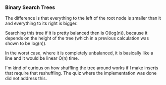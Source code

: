 ### Binary Search Trees

The difference is that everything to the left of the root node is smaller than it and everything to its right is bigger.

Searching this tree if it is pretty balanced then is O(log(n)), because it depends on the height of the tree (which in a previous calculation was shown to be log(n)). 

In the worst case, where it is completely unbalanced, it is basically like a line and it would be linear O(n) time. 



I'm kind of curious on how shuffling the tree around works if I make inserts that require that reshuffling. The quiz where the implementation was done did not address this. 